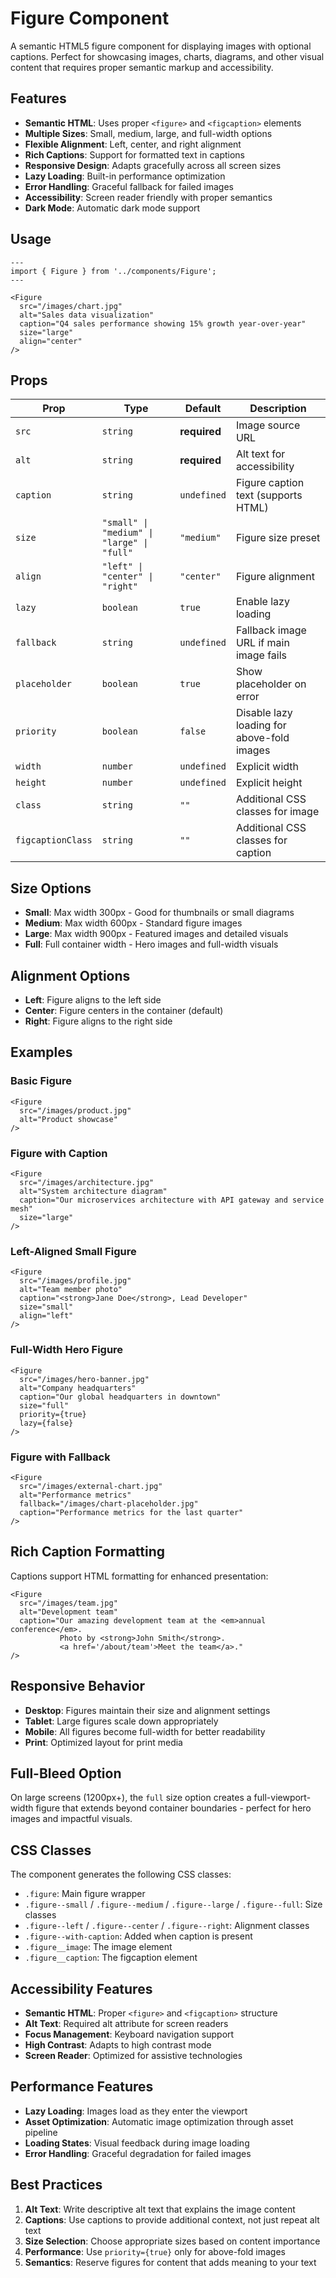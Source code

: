 # Figure Component

A semantic HTML5 figure component for displaying images with optional captions. Perfect for showcasing images, charts, diagrams, and other visual content that requires proper semantic markup and accessibility.

## Features

- **Semantic HTML**: Uses proper `<figure>` and `<figcaption>` elements
- **Multiple Sizes**: Small, medium, large, and full-width options
- **Flexible Alignment**: Left, center, and right alignment
- **Rich Captions**: Support for formatted text in captions
- **Responsive Design**: Adapts gracefully across all screen sizes
- **Lazy Loading**: Built-in performance optimization
- **Error Handling**: Graceful fallback for failed images
- **Accessibility**: Screen reader friendly with proper semantics
- **Dark Mode**: Automatic dark mode support

## Usage

```astro
---
import { Figure } from '../components/Figure';
---

<Figure
  src="/images/chart.jpg"
  alt="Sales data visualization"
  caption="Q4 sales performance showing 15% growth year-over-year"
  size="large"
  align="center"
/>
```

## Props

| Prop              | Type                                       | Default      | Description                                |
| ----------------- | ------------------------------------------ | ------------ | ------------------------------------------ |
| `src`             | `string`                                   | **required** | Image source URL                           |
| `alt`             | `string`                                   | **required** | Alt text for accessibility                 |
| `caption`         | `string`                                   | `undefined`  | Figure caption text (supports HTML)        |
| `size`            | `"small" \| "medium" \| "large" \| "full"` | `"medium"`   | Figure size preset                         |
| `align`           | `"left" \| "center" \| "right"`            | `"center"`   | Figure alignment                           |
| `lazy`            | `boolean`                                  | `true`       | Enable lazy loading                        |
| `fallback`        | `string`                                   | `undefined`  | Fallback image URL if main image fails     |
| `placeholder`     | `boolean`                                  | `true`       | Show placeholder on error                  |
| `priority`        | `boolean`                                  | `false`      | Disable lazy loading for above-fold images |
| `width`           | `number`                                   | `undefined`  | Explicit width                             |
| `height`          | `number`                                   | `undefined`  | Explicit height                            |
| `class`           | `string`                                   | `""`         | Additional CSS classes for image           |
| `figcaptionClass` | `string`                                   | `""`         | Additional CSS classes for caption         |

## Size Options

- **Small**: Max width 300px - Good for thumbnails or small diagrams
- **Medium**: Max width 600px - Standard figure images
- **Large**: Max width 900px - Featured images and detailed visuals
- **Full**: Full container width - Hero images and full-width visuals

## Alignment Options

- **Left**: Figure aligns to the left side
- **Center**: Figure centers in the container (default)
- **Right**: Figure aligns to the right side

## Examples

### Basic Figure

```astro
<Figure
  src="/images/product.jpg"
  alt="Product showcase"
/>
```

### Figure with Caption

```astro
<Figure
  src="/images/architecture.jpg"
  alt="System architecture diagram"
  caption="Our microservices architecture with API gateway and service mesh"
  size="large"
/>
```

### Left-Aligned Small Figure

```astro
<Figure
  src="/images/profile.jpg"
  alt="Team member photo"
  caption="<strong>Jane Doe</strong>, Lead Developer"
  size="small"
  align="left"
/>
```

### Full-Width Hero Figure

```astro
<Figure
  src="/images/hero-banner.jpg"
  alt="Company headquarters"
  caption="Our global headquarters in downtown"
  size="full"
  priority={true}
  lazy={false}
/>
```

### Figure with Fallback

```astro
<Figure
  src="/images/external-chart.jpg"
  alt="Performance metrics"
  fallback="/images/chart-placeholder.jpg"
  caption="Performance metrics for the last quarter"
/>
```

## Rich Caption Formatting

Captions support HTML formatting for enhanced presentation:

```astro
<Figure
  src="/images/team.jpg"
  alt="Development team"
  caption="Our amazing development team at the <em>annual conference</em>.
           Photo by <strong>John Smith</strong>.
           <a href='/about/team'>Meet the team</a>."
/>
```

## Responsive Behavior

- **Desktop**: Figures maintain their size and alignment settings
- **Tablet**: Large figures scale down appropriately
- **Mobile**: All figures become full-width for better readability
- **Print**: Optimized layout for print media

## Full-Bleed Option

On large screens (1200px+), the `full` size option creates a full-viewport-width figure that extends beyond container boundaries - perfect for hero images and impactful visuals.

## CSS Classes

The component generates the following CSS classes:

- `.figure`: Main figure wrapper
- `.figure--small` / `.figure--medium` / `.figure--large` / `.figure--full`: Size classes
- `.figure--left` / `.figure--center` / `.figure--right`: Alignment classes
- `.figure--with-caption`: Added when caption is present
- `.figure__image`: The image element
- `.figure__caption`: The figcaption element

## Accessibility Features

- **Semantic HTML**: Proper `<figure>` and `<figcaption>` structure
- **Alt Text**: Required alt attribute for screen readers
- **Focus Management**: Keyboard navigation support
- **High Contrast**: Adapts to high contrast mode
- **Screen Reader**: Optimized for assistive technologies

## Performance Features

- **Lazy Loading**: Images load as they enter the viewport
- **Asset Optimization**: Automatic image optimization through asset pipeline
- **Loading States**: Visual feedback during image loading
- **Error Handling**: Graceful degradation for failed images

## Best Practices

1. **Alt Text**: Write descriptive alt text that explains the image content
2. **Captions**: Use captions to provide additional context, not just repeat alt text
3. **Size Selection**: Choose appropriate sizes based on content importance
4. **Performance**: Use `priority={true}` only for above-fold images
5. **Semantics**: Reserve figures for content that adds meaning to your text
